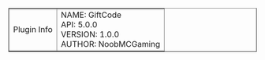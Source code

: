 <!DOCTYPE html>
<body>
  <table border="1">
        <tr>
            <td>Plugin Info</td>
            <td>
              NAME: GiftCode<br>
              API: 5.0.0<br>
              VERSION: 1.0.0<br>
              AUTHOR: NoobMCGaming
            </td>
        </tr>
    </table>
</body>
